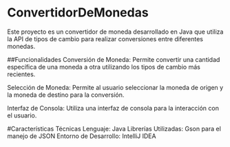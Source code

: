 # ConvertidorDeMonedas
Este proyecto es un convertidor de moneda desarrollado en Java que utiliza la API de tipos de cambio para realizar conversiones entre diferentes monedas.

##Funcionalidades
Conversión de Moneda: Permite convertir una cantidad específica de una moneda a otra utilizando los tipos de cambio más recientes.

Selección de Moneda: Permite al usuario seleccionar la moneda de origen y la moneda de destino para la conversión.

Interfaz de Consola: Utiliza una interfaz de consola para la interacción con el usuario.

#Características Técnicas
Lenguaje: Java
Librerías Utilizadas: Gson para el manejo de JSON
Entorno de Desarrollo: IntelliJ IDEA
